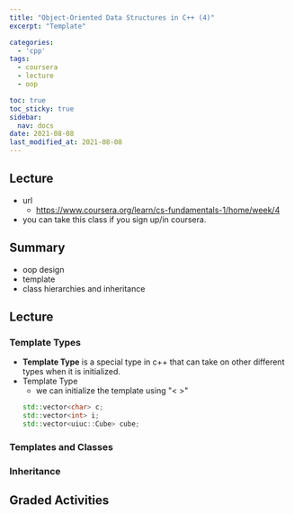```yaml
---
title: "Object-Oriented Data Structures in C++ (4)"
excerpt: "Template"

categories:
  - 'cpp'
tags:
  - coursera
  - lecture
  - oop

toc: true
toc_sticky: true
sidebar:
  nav: docs
date: 2021-08-08
last_modified_at: 2021-08-08
---
```


## Lecture

* url
  * https://www.coursera.org/learn/cs-fundamentals-1/home/week/4
* you can take this class if you sign up/in coursera.

## Summary

* oop design
* template
* class hierarchies and inheritance

## Lecture

### Template Types

* **Template Type** is a special type in c++ that can take on other different types when it is initialized.
* Template Type
  * we can initialize the template using "< >"
  ```cpp
  std::vector<char> c;
  std::vector<int> i;
  std::vector<uiuc::Cube> cube;
  ```

### Templates and Classes

### Inheritance

## Graded Activities